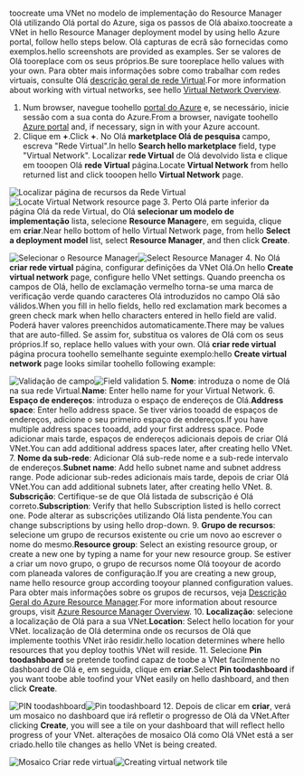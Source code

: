 <span data-ttu-id="d7d9b-101">toocreate uma VNet no modelo de implementação do Resource Manager Olá utilizando Olá portal do Azure, siga os passos de Olá abaixo.</span><span class="sxs-lookup"><span data-stu-id="d7d9b-101">toocreate a VNet in hello Resource Manager deployment model by using hello Azure portal, follow hello steps below.</span></span> <span data-ttu-id="d7d9b-102">Olá capturas de ecrã são fornecidas como exemplos.</span><span class="sxs-lookup"><span data-stu-id="d7d9b-102">hello screenshots are provided as examples.</span></span> <span data-ttu-id="d7d9b-103">Ser se valores de Olá tooreplace com os seus próprios.</span><span class="sxs-lookup"><span data-stu-id="d7d9b-103">Be sure tooreplace hello values with your own.</span></span> <span data-ttu-id="d7d9b-104">Para obter mais informações sobre como trabalhar com redes virtuais, consulte Olá [descrição geral de rede Virtual](../articles/virtual-network/virtual-networks-overview.md).</span><span class="sxs-lookup"><span data-stu-id="d7d9b-104">For more information about working with virtual networks, see hello [Virtual Network Overview](../articles/virtual-network/virtual-networks-overview.md).</span></span>

1. <span data-ttu-id="d7d9b-105">Num browser, navegue toohello [portal do Azure](http://portal.azure.com) e, se necessário, inicie sessão com a sua conta do Azure.</span><span class="sxs-lookup"><span data-stu-id="d7d9b-105">From a browser, navigate toohello [Azure portal](http://portal.azure.com) and, if necessary, sign in with your Azure account.</span></span>
2. <span data-ttu-id="d7d9b-106">Clique em **+**.</span><span class="sxs-lookup"><span data-stu-id="d7d9b-106">Click **+**.</span></span> <span data-ttu-id="d7d9b-107">No Olá **marketplace Olá de pesquisa** campo, escreva "Rede Virtual".</span><span class="sxs-lookup"><span data-stu-id="d7d9b-107">In hello **Search hello marketplace** field, type "Virtual Network".</span></span> <span data-ttu-id="d7d9b-108">Localizar **rede Virtual** de Olá devolvido lista e clique em tooopen Olá **rede Virtual** página.</span><span class="sxs-lookup"><span data-stu-id="d7d9b-108">Locate **Virtual Network** from hello returned list and click tooopen hello **Virtual Network** page.</span></span>

  <span data-ttu-id="d7d9b-109">![Localizar página de recursos da Rede Virtual](./media/vpn-gateway-basic-p2s-vnet-rm-portal-include/newvnetportal700.png "Localizar página de recursos da Rede Virtual")</span><span class="sxs-lookup"><span data-stu-id="d7d9b-109">![Locate Virtual Network resource page](./media/vpn-gateway-basic-p2s-vnet-rm-portal-include/newvnetportal700.png "Locate virtual network resource page")</span></span>
3. <span data-ttu-id="d7d9b-110">Perto Olá parte inferior da página Olá da rede Virtual, do Olá **selecionar um modelo de implementação** lista, selecione **Resource Manager**e, em seguida, clique em **criar**.</span><span class="sxs-lookup"><span data-stu-id="d7d9b-110">Near hello bottom of hello Virtual Network page, from hello **Select a deployment model** list, select **Resource Manager**, and then click **Create**.</span></span>

  <span data-ttu-id="d7d9b-111">![Selecionar o Resource Manager](./media/vpn-gateway-basic-p2s-vnet-rm-portal-include/resourcemanager250.png "Selecionar o Resource Manager")</span><span class="sxs-lookup"><span data-stu-id="d7d9b-111">![Select Resource Manager](./media/vpn-gateway-basic-p2s-vnet-rm-portal-include/resourcemanager250.png "Select Resource Manager")</span></span>
4. <span data-ttu-id="d7d9b-112">No Olá **criar rede virtual** página, configurar definições da VNet Olá.</span><span class="sxs-lookup"><span data-stu-id="d7d9b-112">On hello **Create virtual network** page, configure hello VNet settings.</span></span> <span data-ttu-id="d7d9b-113">Quando preencha os campos de Olá, hello de exclamação vermelho torna-se uma marca de verificação verde quando caracteres Olá introduzidos no campo Olá são válidos.</span><span class="sxs-lookup"><span data-stu-id="d7d9b-113">When you fill in hello fields, hello red exclamation mark becomes a green check mark when hello characters entered in hello field are valid.</span></span> <span data-ttu-id="d7d9b-114">Poderá haver valores preenchidos automaticamente.</span><span class="sxs-lookup"><span data-stu-id="d7d9b-114">There may be values that are auto-filled.</span></span> <span data-ttu-id="d7d9b-115">Se assim for, substitua os valores de Olá com os seus próprios.</span><span class="sxs-lookup"><span data-stu-id="d7d9b-115">If so, replace hello values with your own.</span></span> <span data-ttu-id="d7d9b-116">Olá **criar rede virtual** página procura toohello semelhante seguinte exemplo:</span><span class="sxs-lookup"><span data-stu-id="d7d9b-116">hello **Create virtual network** page looks similar toohello following example:</span></span>

  <span data-ttu-id="d7d9b-117">![Validação de campo](./media/vpn-gateway-basic-p2s-vnet-rm-portal-include/createp2sgvnet.png "Validação de campo")</span><span class="sxs-lookup"><span data-stu-id="d7d9b-117">![Field validation](./media/vpn-gateway-basic-p2s-vnet-rm-portal-include/createp2sgvnet.png "Field validation")</span></span>
5. <span data-ttu-id="d7d9b-118">**Nome**: introduza o nome de Olá na sua rede Virtual.</span><span class="sxs-lookup"><span data-stu-id="d7d9b-118">**Name**: Enter hello name for your Virtual Network.</span></span>
6. <span data-ttu-id="d7d9b-119">**Espaço de endereços**: introduza o espaço de endereços de Olá.</span><span class="sxs-lookup"><span data-stu-id="d7d9b-119">**Address space**: Enter hello address space.</span></span> <span data-ttu-id="d7d9b-120">Se tiver vários tooadd de espaços de endereços, adicione o seu primeiro espaço de endereços.</span><span class="sxs-lookup"><span data-stu-id="d7d9b-120">If you have multiple address spaces tooadd, add your first address space.</span></span> <span data-ttu-id="d7d9b-121">Pode adicionar mais tarde, espaços de endereços adicionais depois de criar Olá VNet.</span><span class="sxs-lookup"><span data-stu-id="d7d9b-121">You can add additional address spaces later, after creating hello VNet.</span></span>
7. <span data-ttu-id="d7d9b-122">**Nome da sub-rede**: Adicionar Olá sub-rede nome e a sub-rede intervalo de endereços.</span><span class="sxs-lookup"><span data-stu-id="d7d9b-122">**Subnet name**: Add hello subnet name and subnet address range.</span></span> <span data-ttu-id="d7d9b-123">Pode adicionar sub-redes adicionais mais tarde, depois de criar Olá VNet.</span><span class="sxs-lookup"><span data-stu-id="d7d9b-123">You can add additional subnets later, after creating hello VNet.</span></span>
8. <span data-ttu-id="d7d9b-124">**Subscrição**: Certifique-se de que Olá listada de subscrição é Olá correto.</span><span class="sxs-lookup"><span data-stu-id="d7d9b-124">**Subscription**: Verify that hello Subscription listed is hello correct one.</span></span> <span data-ttu-id="d7d9b-125">Pode alterar as subscrições utilizando Olá lista pendente.</span><span class="sxs-lookup"><span data-stu-id="d7d9b-125">You can change subscriptions by using hello drop-down.</span></span>
9. <span data-ttu-id="d7d9b-126">**Grupo de recursos**: selecione um grupo de recursos existente ou crie um novo ao escrever o nome do mesmo.</span><span class="sxs-lookup"><span data-stu-id="d7d9b-126">**Resource group**: Select an existing resource group, or create a new one by typing a name for your new resource group.</span></span> <span data-ttu-id="d7d9b-127">Se estiver a criar um novo grupo, o grupo de recursos nome Olá tooyour de acordo com planeada valores de configuração.</span><span class="sxs-lookup"><span data-stu-id="d7d9b-127">If you are creating a new group, name hello resource group according tooyour planned configuration values.</span></span> <span data-ttu-id="d7d9b-128">Para obter mais informações sobre os grupos de recursos, veja [Descrição Geral do Azure Resource Manager](../articles/azure-resource-manager/resource-group-overview.md#resource-groups).</span><span class="sxs-lookup"><span data-stu-id="d7d9b-128">For more information about resource groups, visit [Azure Resource Manager Overview](../articles/azure-resource-manager/resource-group-overview.md#resource-groups).</span></span>
10. <span data-ttu-id="d7d9b-129">**Localização**: selecione a localização de Olá para a sua VNet.</span><span class="sxs-lookup"><span data-stu-id="d7d9b-129">**Location**: Select hello location for your VNet.</span></span> <span data-ttu-id="d7d9b-130">localização de Olá determina onde os recursos de Olá que implemente toothis VNet irão residir.</span><span class="sxs-lookup"><span data-stu-id="d7d9b-130">hello location determines where hello resources that you deploy toothis VNet will reside.</span></span>
11. <span data-ttu-id="d7d9b-131">Selecione **Pin toodashboard** se pretende toofind capaz de toobe a VNet facilmente no dashboard de Olá e, em seguida, clique em **criar**.</span><span class="sxs-lookup"><span data-stu-id="d7d9b-131">Select **Pin toodashboard** if you want toobe able toofind your VNet easily on hello dashboard, and then click **Create**.</span></span>

 <span data-ttu-id="d7d9b-132">![PIN toodashboard](./media/vpn-gateway-basic-p2s-vnet-rm-portal-include/pintodashboard150.png "toodashboard de pin")</span><span class="sxs-lookup"><span data-stu-id="d7d9b-132">![Pin toodashboard](./media/vpn-gateway-basic-p2s-vnet-rm-portal-include/pintodashboard150.png "pin toodashboard")</span></span>
12. <span data-ttu-id="d7d9b-133">Depois de clicar em **criar**, verá um mosaico no dashboard que irá refletir o progresso de Olá da VNet.</span><span class="sxs-lookup"><span data-stu-id="d7d9b-133">After clicking **Create**, you will see a tile on your dashboard that will reflect hello progress of your VNet.</span></span> <span data-ttu-id="d7d9b-134">alterações de mosaico Olá como Olá VNet está a ser criado.</span><span class="sxs-lookup"><span data-stu-id="d7d9b-134">hello tile changes as hello VNet is being created.</span></span>

  <span data-ttu-id="d7d9b-135">![Mosaico Criar rede virtual](./media/vpn-gateway-basic-p2s-vnet-rm-portal-include/deploying150.png "Mosaico Criar rede virtual")</span><span class="sxs-lookup"><span data-stu-id="d7d9b-135">![Creating virtual network tile](./media/vpn-gateway-basic-p2s-vnet-rm-portal-include/deploying150.png "Creating virtual network tile")</span></span>